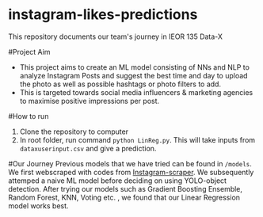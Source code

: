 # instagram-likes-predictions
This repository documents our team's journey in IEOR 135 Data-X

#Project Aim
- This project aims to create an ML model consisting of NNs and NLP to analyze Instagram Posts and suggest the best time and day to upload the photo as well as possible hashtags or photo filters to add.
- This is targeted towards social media influencers & marketing agencies to maximise positive impressions per post.

#How to run
1. Clone the repository to computer
2. In root folder, run command ```python LinReg.py```. This will take inputs from ```dataxuserinput.csv``` and give a prediction.

#Our Journey
Previous models that we have tried can be found in ```/models```. We first webscraped with codes from [Instagram-scraper](https://github.com/rarcega/instagram-scraper). We subsequently attemped a naive ML model before deciding on using YOLO-object detection. After trying our models such as Gradient Boosting Ensemble, Random Forest, KNN, Voting etc. , we found that our Linear Regression model works best. 





